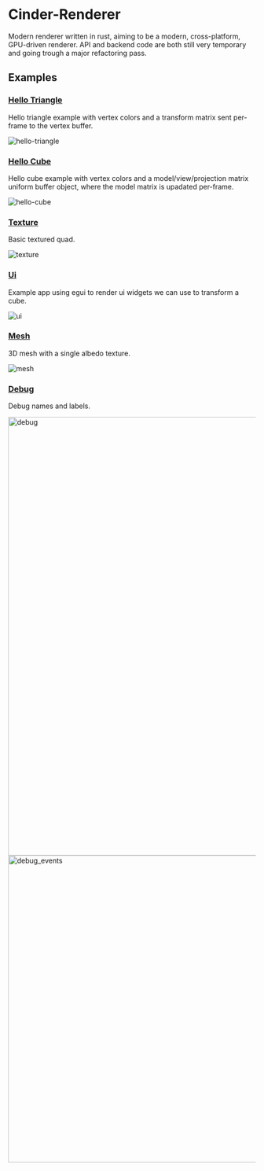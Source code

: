 # Cinder-Renderer
Modern renderer written in rust, aiming to be a modern, cross-platform, GPU-driven renderer.
API and backend code are both still very temporary and going trough a major refactoring pass.

## Examples
### [Hello Triangle](./crates/bin/hello-triangle/src/main.rs)<br/>
Hello triangle example with vertex colors and a transform matrix sent per-frame to the vertex buffer.

![hello-triangle](https://user-images.githubusercontent.com/23410311/211144602-96c42b6b-355e-4d5c-a2f3-8897c80d7029.gif)

### [Hello Cube](./crates/bin/hello-cube/src/main.rs)<br/>
Hello cube example with vertex colors and a model/view/projection matrix uniform buffer object, where the model matrix is upadated per-frame.

![hello-cube](https://user-images.githubusercontent.com/23410311/211144696-135565dd-0b67-4e00-97c5-1a8b1d7562f0.gif)

### [Texture](./crates/bin/texture/src/main.rs)<br/>
Basic textured quad.

![texture](https://user-images.githubusercontent.com/23410311/211232839-00e248d9-9c73-4b71-9e00-06d532930cde.gif)

### [Ui](./crates/bin/ui/src/main.rs)<br/>
Example app using egui to render ui widgets we can use to transform a cube.

![ui](https://user-images.githubusercontent.com/23410311/211710290-65f36d24-180f-4af4-b55c-9dc2920d0306.gif)

### [Mesh](./crates/bin/mesh/src/main.rs)<br/>
3D mesh with a single albedo texture.

![mesh](https://user-images.githubusercontent.com/23410311/212804707-f4f97fb4-d63d-4449-9b20-31a01a228904.gif)

### [Debug](./crates/bin/debug/src/main.rs)<br/>
Debug names and labels.

<img width="892" alt="debug" src="https://user-images.githubusercontent.com/23410311/214242577-cbc09ca9-aedb-4465-8bc0-94162b31807b.png">
<img width="625" alt="debug_events" src="https://user-images.githubusercontent.com/23410311/214773768-d88bfb9e-a679-4dec-87d7-c2331dae89f5.png">

